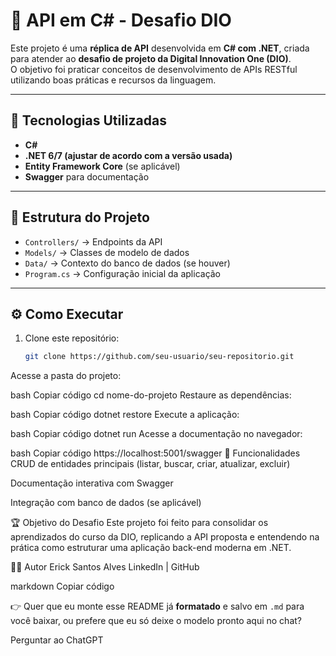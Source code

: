 # 📌 API em C# - Desafio DIO

Este projeto é uma **réplica de API** desenvolvida em **C# com .NET**, criada para atender ao **desafio de projeto da Digital Innovation One (DIO)**.  
O objetivo foi praticar conceitos de desenvolvimento de APIs RESTful utilizando boas práticas e recursos da linguagem.

---

## 🚀 Tecnologias Utilizadas
- **C#**  
- **.NET 6/7 (ajustar de acordo com a versão usada)**  
- **Entity Framework Core** (se aplicável)  
- **Swagger** para documentação  

---

## 📂 Estrutura do Projeto
- `Controllers/` → Endpoints da API  
- `Models/` → Classes de modelo de dados  
- `Data/` → Contexto do banco de dados (se houver)  
- `Program.cs` → Configuração inicial da aplicação  

---

## ⚙️ Como Executar
1. Clone este repositório:
   ```bash
   git clone https://github.com/seu-usuario/seu-repositorio.git
Acesse a pasta do projeto:

bash
Copiar código
cd nome-do-projeto
Restaure as dependências:

bash
Copiar código
dotnet restore
Execute a aplicação:

bash
Copiar código
dotnet run
Acesse a documentação no navegador:

bash
Copiar código
https://localhost:5001/swagger
📌 Funcionalidades
 CRUD de entidades principais (listar, buscar, criar, atualizar, excluir)

 Documentação interativa com Swagger

 Integração com banco de dados (se aplicável)

🏆 Objetivo do Desafio
Este projeto foi feito para consolidar os aprendizados do curso da DIO, replicando a API proposta e entendendo na prática como estruturar uma aplicação back-end moderna em .NET.

👨‍💻 Autor
Erick Santos Alves
LinkedIn | GitHub

markdown
Copiar código

👉 Quer que eu monte esse README já **formatado** e salvo em `.md` para você baixar, ou prefere que eu só deixe o modelo pronto aqui no chat?







Perguntar ao ChatGPT
